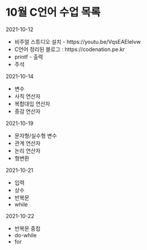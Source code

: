 # 10월 C언어 수업 목록
<p>2021-10-12</p>
<ul>
	<li>비주얼 스튜디오 설치 - https://youtu.be/VqsEAEleIvw</li>
	<li>C언어 정리된 블로그 : https://codenation.pe.kr</li>
	<li>printf - 출력</li>
	<li>주석</li>
</ul>
<p>2021-10-14</p>
<ul>
	<li>변수</li>
	<li>사칙 연산자</li>
	<li>복합대입 연산자</li>
	<li>증감 연산자</li>
</ul>
<p>2021-10-19</p>
<ul>
	<li>문자형/실수형 변수</li>
	<li>관계 연산자</li>
	<li>논리 연산자</li>
	<li>형변환</li>
</ul>
<p>2021-10-21</p>
<ul>
	<li>입력</li>
	<li>상수</li>
	<li>반복문</li>
	<li>while</li>
</ul>
<p>2021-10-22</p>
<ul>
	<li>반복문 중첩</li>
	<li>do-while</li>
	<li>for</li>
</ul>



